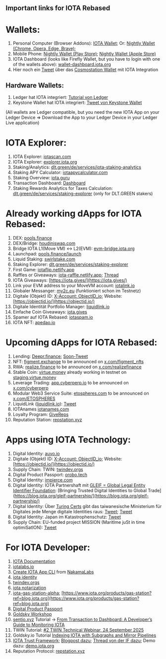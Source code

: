 ## Important links for IOTA Rebased

# Wallets:
1. Personal Computer (Browser Addons): [IOTA Wallet](https://chromewebstore.google.com/detail/iota-wallet/iidjkmdceolghepehaaddojmnjnkkija); Or: [Nightly Wallet (Chrome, Opera, Edge, Brave)](https://nightly.app/download); 
2. Mobile Phone: [Nightly Wallet (Play Store)](https://play.google.com/store/apps/details?id=com.nightlymobile&pli=1); [Nightly Wallet (Apple Store)](https://apps.apple.com/pl/app/nightly-multichain-wallet/id6444768157)
3. IOTA Dashboard (looks like Firefly Wallet, but you have to login with one of the wallets above): [wallet-dashboard.iota.org](https://wallet-dashboard.iota.org/)
4. Hier noch ein [Tweet](https://x.com/IBCwallet/status/1922576506326270361) über das [Cosmostation Wallet](https://chromewebstore.google.com/detail/cosmostation-wallet/fpkhgmpbidmiogeglndfbkegfdlnajnf?hl=ko&utm_source=ext_sidebar) mit IOTA Integration

## Hardware Wallets:
1. Ledger hat IOTA integriert: [Tutorial von Ledger](https://support.ledger.com/de/article/360011633353-zd)
2. Keystone Wallet hat IOTA integriert: [Tweet von Keystone Wallet](https://x.com/KeystoneWallet/status/1925899675896254647)
   
(All wallets are Ledger compatible, but you need the new IOTA App on your Ledger Device => Download the App to your Ledger Device in your Ledger Live application)

# IOTA Explorer:
1. IOTA Explorer: [iotascan.com](https://iotascan.com/mainnet/home)
2. IOTA Explorer: [explorer.iota.org](https://explorer.iota.org/)
3. Staking/Analytics: [dlt.green/de/services/iota-staking-analytics](dlt.green/de/services/iota-staking-analytics)
4. Staking APY Calculator: [iotaapycalculator.com](https://www.iotastaking.com/)
5. Staking Overview: [iota.guru](www.iota.guru)
6. Transaction Dashboard: [Dashboard](https://iota-transaction-origin-visualizer-448150412424.us-west1.run.app/)
7. Staking Rewards Analytics for Taxes Calculation: [dlt.green/de/services/staking-explorer](https://dlt.green/en/services/staking-explorer#delegated)  (only for DLT.GREEN stakers)

# Already working dApps for IOTA Rebased:
1. DEX: [pools.finance](https://www.pools.finance/)
2. DEX/Bridge: [houdiniswap.com](https://houdiniswap.com/)
3. Bridge IOTA L1(Move VM) <-> L2(EVM): [evm-bridge.iota.org](https://evm-bridge.iota.org/)
4. Launchpad: [pools.finance/launch](https://www.pools.finance/launch/)
5. Liquid Staking: [swirlstake.com](https://swirlstake.com/)
6. Staking Explorer: [dlt.green/de/services/staking-explorer](https://dlt.green/de/services/staking-explorer)
7. First Game: [iotaflip.netlify.app](https://iotaflip.netlify.app/)
8. Raffles or Giveaways: [iota-raffle.netlify.app](https://iota-raffle.netlify.app/); [Thread](https://x.com/teunvw5/status/1917567987273421140)
9. IOTA Giveaways: [https://iota.gives/](https://iota.gives/)
10. Link your EVM address to your MoveVM account: [iotalink.io](https://iotalink.io/)
11. Globaler Messanger: [my2c.eu](https://my2c.eu/) (funktioniert schon im Testnetz)
12. Digitale (Objekt) ID: [X-Account: ObjectID_io](https://x.com/ObjectID_io); Website: [https://objectid.io/](https://objectid.io/)
13. Digitale Identität Portfolio Manager: [liquidlink.io](https://liquidlink.io/)
14. Einfache Coin Giveaways: [iota.gives](https://iota.gives/)
15. Spamer auf IOTA Rebased: [iotaspam.io](https://iotaspam.io/)
16. IOTA NFT: [apedao.io](https://apedao.io/)

# Upcoming dApps for IOTA Rebased:
1. Lending: [Deepr.finance](https://www.deepr.finance/); [Soon-Tweet](https://x.com/DeeprFinance/status/1948750373520293986)
2. NFT: [figment.exchange](https://www.figment.exchange/) to be announced on [x.com/figment_nfts](https://x.com/figment_nfts)
3. RWA: [realize.finance](https://realize.finance/) to be announced on [x.com/realizefinance](https://x.com/realizefinance)
4. Stable Coin: [virtue.money](https://virtue.money/) already working in testnet on [staging.virtue.money](https://staging.virtue.money)
5. Leverage Trading: [app.cyberperp.io](https://app.cyberperp.io/) to be announced on [x.com/cyberperp](https://x.com/cyberperp)
6. Modular Web3 Service Suite: [etospheres.com]([https://x.com/ETOSPHERES](https://etospheres.com/)) to be announced on [x.com/ETOSPHERES](https://x.com/ETOSPHERES)
7. LiquidLink ([liquidlink.io](https://liquidlink.io/)): [Tweet](https://x.com/Liquidlink_io/status/1920813848711622835)
8. IOTAnames [iotanames.com](iotanames.com)
9. Loyalty Program: [GiveReps](https://giverep.com/)
10. Reputation Station: [repstation.xyz](https://repstation.xyz/)


# Apps using IOTA Technology:
1. Digital Identity: [auvo.io](https://www.auvo.io/)
2. Digitale (Objekt) ID: [X-Account: ObjectID_io](https://x.com/ObjectID_io); Website: [https://objectid.io/](https://objectid.io/)
3. Supply Chain: TWIN: [twindev.orgs](https://twindev.org/docs/pkgs)
4. Digital Product Passport: [orobo.tech](https://orobo.tech)
5. Digital Identity: [impierce.com](https://www.impierce.com/?ref=blog.iota.org#products)
6. Digital Identity: IOTA Partnershaft mit [GLEIF = Global Legal Entity Identifier Foundation](https://x.com/GLEIF): [Bringing Trusted Digital Identities to Global Trade](https://blog.iota.org/gleif-partnership/](https://blog.iota.org/gleif-partnership/)
7. Digital Identity: Über [Turing Certs](https://turingcerts.com/) gibt das taiwanesische Ministerium für Digitales jede Menge digitale Identities raus: [Tweet](https://x.com/Salimasbegum/status/1966688626554679726); [Tweet](https://x.com/thejeffhu/status/1971163126105243666)
8. Digital Identity: Japan im Katastrophenschutz: [Tweet](https://x.com/Salimasbegum/status/1966651273421238314)
9. Supply Chain: EU-funded project MISSION (MaritIme juSt in time optimiSatION): [Tweet](https://x.com/Cigamatoi/status/1968600261145846001)


# For IOTA Developer:
1. [IOTA Documentation](https://docs.iota.org/)
2. [iotalabs.io](https://iotalabs.io/)
3. [Create IOTA App CLI](https://create-iota-app.vercel.app/) from [NakamaLabs](https://x.com/Nakama_Labs)
4. [iota identity](https://github.com/iotaledger/identity)
5. [twindev.orgs](https://twindev.org/docs/pkgs)
6. [iota notarization](https://www.iota.org/products/notarization?ref=blog.iota.org)
7. [iota-gas-station-alpha](https://blog.iota.org/iota-gas-station-alpha/); [https://www.iota.org/products/gas-station?ref=blog.iota.org](https://www.iota.org/products/gas-station?ref=blog.iota.org)
8. [Digital Product Passport](https://www.iota.org/learn/showcases/dpp)
9. [Goldsky Workshop](https://www.youtube.com/watch?v=OESdnAg5Xk0&list=PLMbc46iGTB_Samx211B0e5ulm420tljN2&index=1)
10. [sentio.xyz](https://www.sentio.xyz/) Tutorial -> [From Transaction to Dashboard: A Developer’s Guide to Monitoring IOTA ](https://x.com/sentioxyz/status/1963100351667786143)
11. TWIN Tutorial: [#2 TWIN Technical Webinar, 24 September 2025](https://www.youtube.com/watch?v=i-KkG9NsHJg)
12. Goldsky.io Tutorial [Indexing IOTA with Subgraphs and Mirror Pipelines](https://www.youtube.com/watch?v=OESdnAg5Xk0&list=PLMbc46iGTB_Samx211B0e5ulm420tljN2)
13. [IOTA Trust Framework](https://www.iota.org/learn/trust-framework?ref=blog.iota.org); [Blogpost dazu](https://blog.iota.org/iota-trust-framework/); [Thread von der IF dazu](https://x.com/iota/status/1975546655748378859); Demo dazu: [demo.iota.org](http://demo.iota.org/)
14. Reputation Protocol: [repstation.xyz](https://repstation.xyz/)


